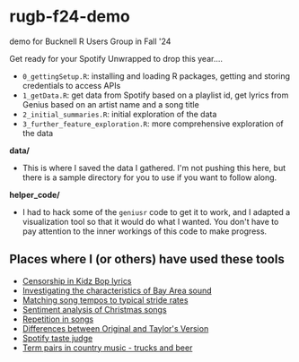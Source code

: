 # rugb-f24-demo
demo for Bucknell R Users Group in Fall '24

Get ready for your Spotify Unwrapped to drop this year....


- `0_gettingSetup.R`: installing and loading R packages, getting and storing credentials to access APIs
- `1_getData.R`: get data from Spotify based on a playlist id, get lyrics from Genius based on an artist name and a song title
- `2_initial_summaries.R`: initial exploration of the data
- `3_further_feature_exploration.R`: more comprehensive exploration of the data

**data/**
- This is where I saved the data I gathered. I'm not pushing this here, but there is a sample directory for you to use if you want to follow along.

**helper_code/**
- I had to hack some of the `geniusr` code to get it to work, and I adapted a visualization tool so that it would do what I wanted. You don't have to pay attention to the inner workings of this code to make progress.


## Places where I (or others) have used these tools

- [Censorship in Kidz Bop lyrics](https://pudding.cool/2020/04/kidz-bop/)
- [Investigating the characteristics of Bay Area sound](https://sastoudt.github.io/posts/2021-06-05-bay-area-sound/)
- [Matching song tempos to typical stride rates](https://sastoudt.github.io/posts/2021-06-05-songs-to-strut-to/)
- [Sentiment analysis of Christmas songs](https://sastoudt.github.io/TidyTuesday/2021-06-05-christmas-songs/)
- [Repetition in songs](https://sastoudt.github.io/posts/2021-06-05-song-repetition/)
- [Differences between Original and Taylor's Version](https://notawfulandboring.blogspot.com/2023/11/paired-t-tests-taylors-version.html)
- [Spotify taste judge](https://pudding.cool/2021/10/judge-my-music/)
- [Term pairs in country music - trucks and beer](https://www.johnwmillr.com/trucks-and-beer/)
